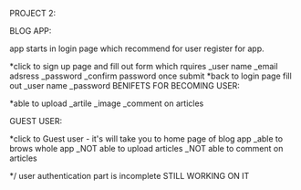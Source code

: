 PROJECT 2:

BLOG APP: 

app starts in login page which recommend for user register for app.

*click to sign up page and fill out form which rquires
                _user name
                _email adsress
                _password
                _confirm password once submit
*back to login page fill out
                _user name 
                _password
BENIFETS FOR BECOMING USER:

*able to upload
    _artile
    _image
    _comment on articles

GUEST USER:

*click to Guest user - it's will take you to home page of blog app
    _able to brows whole app
    _NOT able to upload articles
    _NOT able to comment on articles

*/ user authentication part is incomplete STILL WORKING ON IT